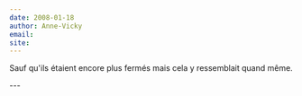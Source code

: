 ```yaml
---
date: 2008-01-18
author: Anne-Vicky
email: 
site: 
---
```


<p>Sauf qu'ils étaient encore  plus fermés mais cela y ressemblait quand même.  </p>
---